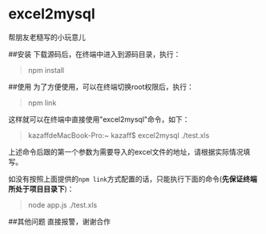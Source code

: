 # excel2mysql
帮朋友老糙写的小玩意儿

##安装
下载源码后，在终端中进入到源码目录，执行：

> npm install


##使用
为了方便使用，可以在终端切换root权限后，执行：

> npm link

这样就可以在终端中直接使用"excel2mysql"命令，如下：

> kazaffdeMacBook-Pro:~ kazaff$ excel2mysql ./test.xls

上述命令后跟的第一个参数为需要导入的excel文件的地址，请根据实际情况填写。

如没有按照上面提供的`npm link`方式配置的话，只能执行下面的命令(**先保证终端所处于项目目录下**)：

> node app.js ./test.xls


##其他问题
直接报警，谢谢合作
